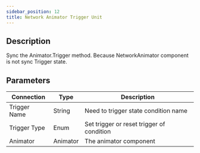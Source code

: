 ```yaml
---
sidebar_position: 12
title: Network Animator Trigger Unit
---
```


## Description

Sync the Animator.Trigger method. Because NetworkAnimator component is not sync Trigger state.



## Parameters

| Connection   | Type     | Description                               |
| ------------ | -------- | ----------------------------------------- |
| Trigger Name | String   | Need to trigger state condition name      |
| Trigger Type | Enum     | Set trigger or reset trigger of condition |
| Animator     | Animator | The animator component                    |
